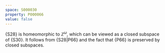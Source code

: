 ```yaml
---
space: S000030
property: P000066
value: false
---
```


{S28} is homeomorphic to $\mathbb Z^\omega$, which can be viewed as a closed subspace of {S30}.
It follows from {S28|P66} and the fact that {P66} is preserved by closed subspaces.
